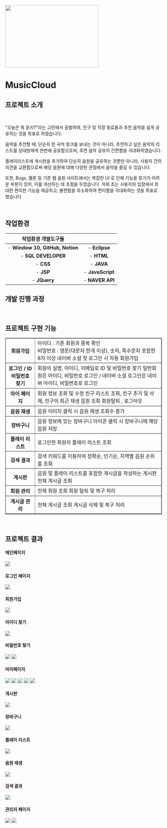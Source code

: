 
<img src="./MusicCloud/WebContent/resources/image/mainlogo.png" width="300" height="200"/>
<!-- Heading -->
<h1>MusicCloud</h1>
<div>
  <h2>프로젝트 소개</h2>
  <br>
  <p>
    "오늘은 뭐 듣지?"라는 고민에서 출발하여, 친구 및 직장 동료들과 추천
음악을 쉽게 공유하는 것을 목표로 하였습니다.
    
음악을 추천할 때, 단순히 한 곡씩 링크를 보내는 것이 아니라, 추천하고 싶은
음악의 리스트를 상대방에게 한번에 공유함으로써, 추천 음악 공유의
간편함을 극대화하였습니다.

플레이리스트에 게시판을 추가하여 단순히 음원을 공유하는 것뿐만 아니라,
사용자 간의 의견을 교환함으로써 해당 음원에 대해 다양한 관점에서 음악을
즐길 수 있습니다.

또한, Bugs, 멜론 등 기존 웹 음원 사이트에서는 복잡한 UI 로 인해 기능을
찾기가 어려운 부분이 있어, 이를 개선하는 데 초점을 두었습니다.
저희 조는 사용자의 입장에서 최대한 편리한 기능을 제공하고, 불편함을
최소화하여 편리함을 극대화하는 것을 목표로 했습니다

  </p>

  <br>


## 작업환경
| 작업환경 개발도구들 |  |
| :--:| :--: |
| -  **Window 10, GitHub, Notion** | -  **Eclipse** |
| -  **SQL DEVELOPER** | -  **HTML** |
| -  **CSS** | -  **JAVA** |
| -  **JSP** | -  **JavaScript** |
| -  **JQuery** | -  **NAVER API** |

## 개발 진행 과정

  <br>
  <h2>프로젝트 구현 기능</h2>
  <table border="1">
    <tr>
      <th><b>회원가입</b></th>
      <td><span>아이디 : 기존 회원과 중복 확인<br>
비밀번호 : 영문(대문자 한개 이상), 숫자, 특수문자 포함한 8자 이상
네이버 소셜 첫 로그인 시 자동 회원가입 
    </span></td>
    </tr>
    <tr>
      <th><b>로그인 / ID
비밀번호 찾기</b></th>
      <td><span>회원의 실명, 아이디, 이메일로 ID 및 비밀번호 찾기
일반회원은 아이디, 비밀번호 로그인 / 네이버 소셜 로그인은 네이버 아이디, 비밀번호로  로그인
    </span></td>
    </tr>
    <tr>
      <th><b>마이 페이지</b></th>
      <td><span>회원 정보 조회 및 수정
친구 리스트 조회, 친구  추가 및 삭제, 친구의 최근 재생 음원 조회
회원탈퇴 , 로그아웃
    </span></td>
    </tr>
    <tr>
      <th><b>음원 재생</b></th>
      <td><span>음원 이미지 클릭 시 음원 재생
조회수 증가 
    </span></td>
    </tr>
    <tr>
      <th><b>장바구니</b></th>
      <td><span>음원 정보에 있는 장바구니 아이콘 클릭 시 장바구니에 해당 음원 저장
    </span></td>
    </tr>
    <tr>
      <th><b>플레이 리스트</b></th>
      <td><span>로그인한 회원의 플레이 리스트 조회
    </span></td>
    </tr>
    <tr>
      <th><b>검색 결과</b></th>
      <td><span>검색 키워드를 이용하여 정확순, 인기순, 지역별 음원 순위를 조회
    </span></td>
    </tr>
    <tr>
      <th><b>게시판</b></th>
      <td><span>음원 및 플레이 리스트를 포함한 게시글을 작성하는 게시판
전체 게시글 조회
    </span></td>
    </tr>
    <tr>
      <th><b>회원 관리</b></th>
      <td><span>전체 회원 조회
회원 탈퇴 및 복구 처리
    </span></td>
    </tr>
    <tr>
      <th><b>게시글 관리</b></th>
      <td><span>전체 게시글 조회
게시글 삭제 및 복구 처리
    </span></td>
    </tr>
  </table>

<br>

<h2>프로젝트 결과</h2>
<h4>메인페이지</h4>
<img src="./MusicCloud/WebContent/resources/image/메인페이지.png">

<h4>로그인 페이지</h4>
<img src="./MusicCloud/WebContent/resources/image/로그인.png">

<h4>회원가입</h4>
<img src="./MusicCloud/WebContent/resources/image/회원가입.PNG">

<h4>아이디 찾기</h4>
<img src="./MusicCloud/WebContent/resources/image/아이디찾기.PNG">

<h4>비밀번호 찾기</h4>
<img src="./MusicCloud/WebContent/resources/image/비밀번호 찾기.PNG">
<img src="./MusicCloud/WebContent/resources/image/비밀번호찾기2.PNG">

<h4>마이페이지</h4>
<img src="./MusicCloud/WebContent/resources/image/마이페이지1.png">
<img src="./MusicCloud/WebContent/resources/image/마이페이지2.png">
<img src="./MusicCloud/WebContent/resources/image/마이페이지3.png">
<img src="./MusicCloud/WebContent/resources/image/마이페이지4.png">
<img src="./MusicCloud/WebContent/resources/image/마이페이지5.png">

<h4>게시판</h4>
<img src="./MusicCloud/WebContent/resources/image/게시판.PNG">

<h4>장바구니</h4>
<img src="./MusicCloud/WebContent/resources/image/장바구니.PNG">

<h4>플레이 리스트</h4>
<img src="./MusicCloud/WebContent/resources/image/플레이리스트.PNG">

<h4>음원 재생</h4>
<img src="./MusicCloud/WebContent/resources/image/음원재생.png">

<h4>검색 결과</h4>
<img src="./MusicCloud/WebContent/resources/image/검색결과.png">

<h4>관리자 페이지</h4>
<img src="./MusicCloud/WebContent/resources/image/회원삭제.png">
<img src="./MusicCloud/WebContent/resources/image/게시글삭제.png">
</div>

